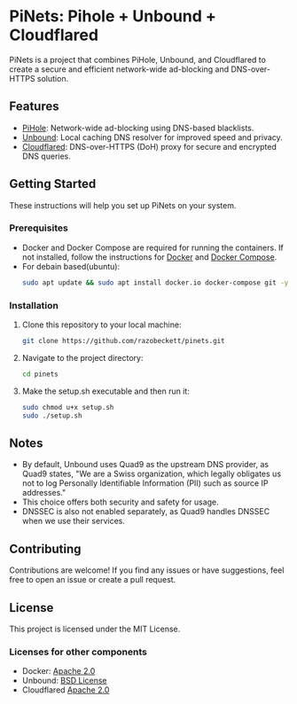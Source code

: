 # PiNets: Pihole + Unbound + Cloudflared

PiNets is a project that combines PiHole, Unbound, and Cloudflared to create a secure and efficient network-wide ad-blocking and DNS-over-HTTPS solution.

## Features

- [PiHole](https://github.com/pi-hole/docker-pi-hole/): Network-wide ad-blocking using DNS-based blacklists.
- [Unbound](https://github.com/MatthewVance/unbound-docker): Local caching DNS resolver for improved speed and privacy.
- [Cloudflared](https://github.com/cloudflare/cloudflared): DNS-over-HTTPS (DoH) proxy for secure and encrypted DNS queries.

## Getting Started

These instructions will help you set up PiNets on your system.

### Prerequisites

- Docker and Docker Compose are required for running the containers. If not installed, follow the instructions for [Docker](https://docs.docker.com/get-docker/) and [Docker Compose](https://docs.docker.com/compose/install/).
- For debain based(ubuntu):
  ```sh
  sudo apt update && sudo apt install docker.io docker-compose git -y

### Installation

1. Clone this repository to your local machine:

   ```sh
   git clone https://github.com/razobeckett/pinets.git

2. Navigate to the project directory:

   ```sh
   cd pinets

3. Make the setup.sh executable and then run it:

   ```sh
   sudo chmod u+x setup.sh
   sudo ./setup.sh

## Notes
- By default, Unbound uses Quad9 as the upstream DNS provider, as Quad9 states, "We are a Swiss organization, which legally obligates us not to log Personally Identifiable Information (PII) such as source IP addresses."
- This choice offers both security and safety for usage.
- DNSSEC is also not enabled separately, as Quad9 handles DNSSEC when we use their services.
## Contributing
Contributions are welcome! If you find any issues or have suggestions, feel free to open an issue or create a pull request.

## License 
This project is licensed under the MIT License.

### Licenses for other components

- Docker: [Apache 2.0](https://github.com/docker/docker/blob/master/LICENSE)
- Unbound: [BSD License](https://unbound.nlnetlabs.nl/svn/trunk/LICENSE)
- Cloudflared [Apache 2.0](https://github.com/cloudflare/cloudflared/blob/master/LICENSE)